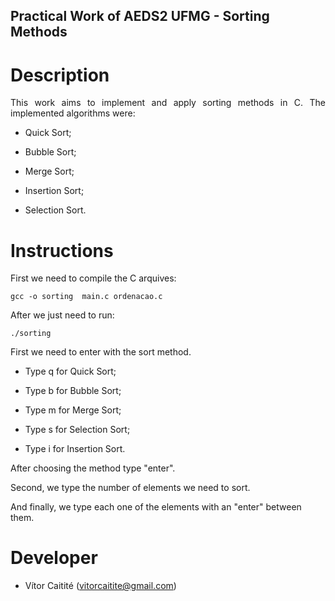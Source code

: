 ## Practical Work of AEDS2 UFMG - Sorting Methods

# Description

<p align="justify"> This work aims to implement and apply sorting methods in C. The implemented algorithms were: </p>

- Quick Sort;

- Bubble Sort;

- Merge Sort;

- Insertion Sort;

- Selection Sort.


# Instructions

First we need to compile the C arquives:

```
gcc -o sorting  main.c ordenacao.c
```

After we just need to run:

```
./sorting
```

First we need to enter with the sort method.

- Type q for Quick Sort;

- Type b for Bubble Sort;

- Type m for Merge Sort;

- Type s for Selection Sort;

- Type i for Insertion Sort.

After choosing the method type "enter".

Second, we type the number of elements we need to sort.

And finally, we type each one of the elements with an "enter" between them.

# Developer

- Vítor Caitité (vitorcaitite@gmail.com)


